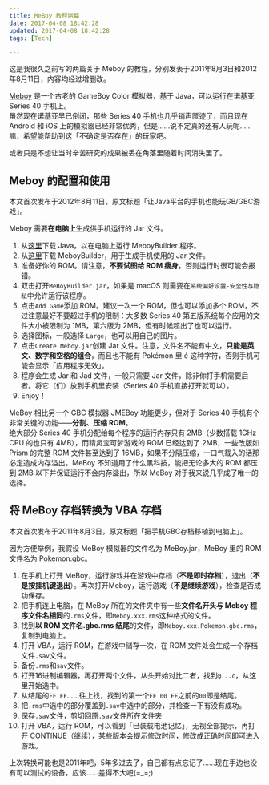 ```yaml
---
title: MeBoy 教程两篇
date: 2017-04-08 18:42:28
updated: 2017-04-08 18:42:28
tags: [Tech]

---
```

这是我很久之前写的两篇关于 Meboy 的教程，分别发表于2011年8月3日和2012年8月11日，内容均经过增删改。

[Meboy](http://arktos.se/meboy/ "arktos.se - MeBoy") 是一个古老的 GameBoy Color 模拟器，基于 Java，可以运行在诺基亚 Series 40 手机上。  
虽然现在诺基亚早已倒闭，那些 Series 40 手机也几乎销声匿迹了，而且现在 Android 和 iOS 上的模拟器已经非常优秀，但是……说不定真的还有人玩呢……嘛，希望能帮助到这「不确定是否存在」的玩家吧。

或者只是不想让当时辛苦研究的成果被丢在角落里随着时间消失罢了。

<!--more-->
## Meboy 的配置和使用
本文首次发布于2012年8月11日，原文标题「让Java平台的手机也能玩GB/GBC游戏」。

Meboy 需要**在电脑上**生成供手机运行的 Jar 文件。

1. 从[这里](https://www.java.com/zh_CN/ "java.com: Java 与您")下载 Java，以在电脑上运行 MeboyBuilder 程序。
2. 从[这里](http://arktos.se/meboy/ver/latest/MeBoyBuilder.jar "arktos.se - MeBoy")下载 MeboyBuilder，用于生成手机使用的 Jar 文件。
3. 准备好你的 ROM。请注意，**不要试图给 ROM 瘦身**，否则运行时很可能会报错。
4. 双击打开`MeBoyBuilder.jar`，如果是 macOS 则需要在`系统偏好设置-安全性与隐私`中允许运行该程序。
5. 点击`Add Game`添加 ROM。建议一次一个 ROM，但也可以添加多个 ROM，不过注意最好不要超过手机的限制：大多数 Series 40 第五版系统每个应用的文件大小被限制为 1MB，第六版为 2MB，但有时候超出了也可以运行。
6. 选择图标，一般选择 `Large`，也可以用自己的图片。
7. 点击`Create Meboy.jar`创建 Jar 文件。注意，文件名不能有中文，**只能是英文、数字和空格的组合**，而且也不能有 Pokémon 里 é 这种字符，否则手机可能会显示「应用程序无效」。
8. 程序会生成 Jar 和 Jad 文件，一般只需要 Jar 文件，除非你打手机需要后者。将它（们）放到手机里安装（Series 40 手机直接打开就可以）。
9. Enjoy！

MeBoy 相比另一个 GBC 模拟器 JMEBoy 功能更少，但对于 Series 40 手机有个非常关键的功能——**分割、压缩 ROM**。  
绝大部分 Series 40 手机分配给每个程序的运行内存只有 2MB（少数搭载 1GHz CPU 的也只有 4MB），而精灵宝可梦游戏的 ROM 已经达到了 2MB，一些改版如 Prism 的完整 ROM 文件甚至达到了 16MB，如果不分隔压缩，一口气载入的话那必定造成内存溢出。MeBoy 不知道用了什么黑科技，能把无论多大的 ROM 都压到 2MB 以下并保证运行不会内存溢出，所以 MeBoy 对于我来说几乎成了唯一的选择。

## 将 MeBoy 存档转换为 VBA 存档
本文首次发布于2011年8月3日，原文标题「把手机GBC存档移植到电脑上」。

因为方便举例，我假设 MeBoy 模拟器的文件名为 MeBoy.jar，MeBoy 里的 ROM 文件名为 Pokemon.gbc。

1. 在手机上打开 MeBoy，运行游戏并在游戏中存档（**不是即时存档**），退出（**不是按挂机键退出**）。再次打开Meboy，运行游戏（**不是继续游戏**），检查是否成功保存。
2. 把手机连上电脑，在 MeBoy 所在的文件夹中有一些**文件名开头与 Meboy 程序文件名相同**的`.rms`文件，即`Meboy.xxx.rms`这种格式的文件。
3. 找到**以 ROM 文件名.gbc.rms 结尾**的文件，即`Meboy.xxx.Pokemon.gbc.rms`，复制到电脑上。
4. 打开 VBA，运行 ROM，在游戏中储存一次，在 ROM 文件处会生成一个存档文件`.sav`文件。
5. 备份`.rms`和`sav`文件。
6. 打开16进制编辑器，再打开两个文件，从头开始对比二者，找到`@...c`，从这里开始选中。
7. 从结尾的`FF FF`……往上找，找到的第一个`FF 00 FF`之前的`00`即是结尾。
8. 把`.rms`中选中的部分覆盖到`.sav`中选中的部分，并检查一下有没有成功。
9. 保存`.sav`文件，剪切回原`.sav`文件所在文件夹
10. 打开 VBA，运行 ROM，可以看到「已装载电池记忆」，无视全部提示，再打开 CONTINUE（继续），某些版本会提示修改时间，修改成正确时间即可进入游戏。

上次转换可能也是2011年吧，5年多过去了，自己都有点忘记了……现在手边也没有可以测试的设备，应该……差得不大吧(=_=;)